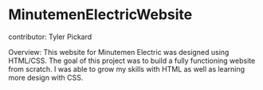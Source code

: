 # MinutemenElectricWebsite

contributor: Tyler Pickard

Overview:
This website for Minutemen Electric was designed using HTML/CSS.  The goal of this project was to build a fully functioning website from scratch.  I was able to grow my skills with HTML as well as learning more design with CSS.
